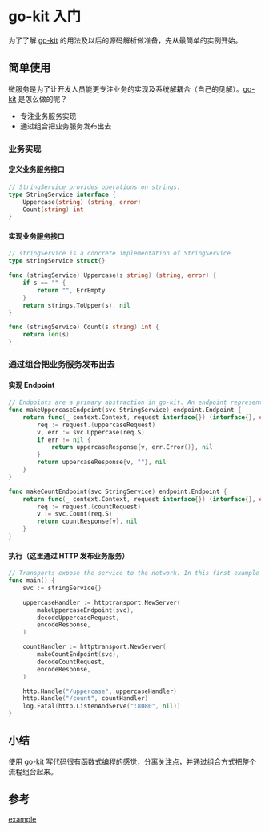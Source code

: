 # go-kit 入门
为了了解 [go-kit](https://github.com/go-kit/kit) 的用法及以后的源码解析做准备，先从最简单的实例开始。

## 简单使用
微服务是为了让开发人员能更专注业务的实现及系统解耦合（自己的见解）。[go-kit](https://github.com/go-kit/kit) 是怎么做的呢？
- 专注业务服务实现
- 通过组合把业务服务发布出去

### 业务实现
#### 定义业务服务接口
```go
// StringService provides operations on strings.
type StringService interface {
	Uppercase(string) (string, error)
	Count(string) int
}
```
#### 实现业务服务接口
```go
// stringService is a concrete implementation of StringService
type stringService struct{}

func (stringService) Uppercase(s string) (string, error) {
	if s == "" {
		return "", ErrEmpty
	}
	return strings.ToUpper(s), nil
}

func (stringService) Count(s string) int {
	return len(s)
}
```

### 通过组合把业务服务发布出去
#### 实现 Endpoint
```go
// Endpoints are a primary abstraction in go-kit. An endpoint represents a single RPC (method in our service interface)
func makeUppercaseEndpoint(svc StringService) endpoint.Endpoint {
	return func(_ context.Context, request interface{}) (interface{}, error) {
		req := request.(uppercaseRequest)
		v, err := svc.Uppercase(req.S)
		if err != nil {
			return uppercaseResponse{v, err.Error()}, nil
		}
		return uppercaseResponse{v, ""}, nil
	}
}

func makeCountEndpoint(svc StringService) endpoint.Endpoint {
	return func(_ context.Context, request interface{}) (interface{}, error) {
		req := request.(countRequest)
		v := svc.Count(req.S)
		return countResponse{v}, nil
	}
}
```
#### 执行（这里通过 HTTP 发布业务服务）
```go
// Transports expose the service to the network. In this first example we utilize JSON over HTTP.
func main() {
	svc := stringService{}

	uppercaseHandler := httptransport.NewServer(
		makeUppercaseEndpoint(svc),
		decodeUppercaseRequest,
		encodeResponse,
	)

	countHandler := httptransport.NewServer(
		makeCountEndpoint(svc),
		decodeCountRequest,
		encodeResponse,
	)

	http.Handle("/uppercase", uppercaseHandler)
	http.Handle("/count", countHandler)
	log.Fatal(http.ListenAndServe(":8080", nil))
}
```

## 小结
使用 [go-kit](https://github.com/go-kit/kit) 写代码很有函数式编程的感觉，分离关注点，并通过组合方式把整个流程组合起来。

## 参考
[example](https://github.com/go-kit/kit/blob/master/examples/stringsvc1/main.go)

